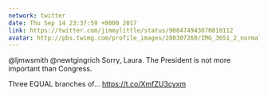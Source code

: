 ```yaml
---
network: twitter
date: Thu Sep 14 23:37:59 +0000 2017
link: https://twitter.com/jimmylittle/status/908474943070810112
avatar: http://pbs.twimg.com/profile_images/280307260/IMG_3651_2_normal.jpg
---
```


@ljmwsmith @newtgingrich Sorry, Laura. The President is not more important than Congress.

Three EQUAL branches of… https://t.co/XmfZU3cyxm
